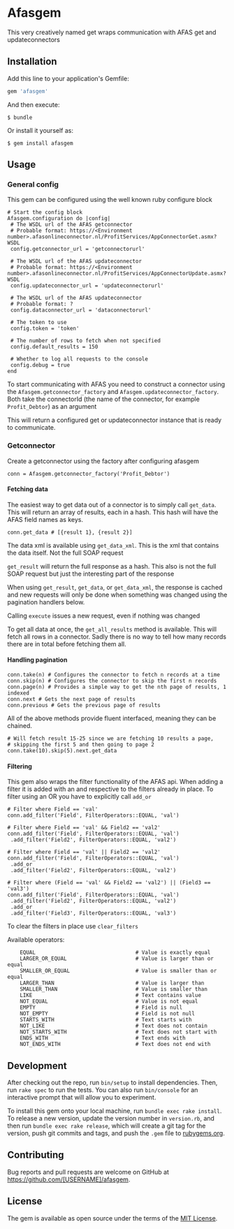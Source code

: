 # Afasgem

This very creatively named get wraps communication with AFAS get and updateconnectors

## Installation

Add this line to your application's Gemfile:

```ruby
gem 'afasgem'
```

And then execute:

    $ bundle

Or install it yourself as:

    $ gem install afasgem

## Usage

### General config

This gem can be configured using the well known ruby configure block

```
# Start the config block
Afasgem.configuration do |config|
 # The WSDL url of the AFAS getconnector
 # Probable format: https://<Environment number>.afasonlineconnector.nl/ProfitServices/AppConnectorGet.asmx?WSDL
 config.getconnector_url = 'getconnectorurl'

 # The WSDL url of the AFAS updateconnector
 # Probable format: https://<Environment number>.afasonlineconnector.nl/ProfitServices/AppConnectorUpdate.asmx?WSDL
 config.updateconnector_url = 'updateconnectorurl'

 # The WSDL url of the AFAS updateconnector
 # Probable format: ?
 config.dataconnector_url = 'dataconnectorurl'

 # The token to use
 config.token = 'token'

 # The number of rows to fetch when not specified
 config.default_results = 150

 # Whether to log all requests to the console
 config.debug = true
end
```

To start communicating with AFAS you need to construct a connector using the
`Afasgem.getconnector_factory` and `Afasgem.updateconnector_factory`. Both take
the connectorId (the name of the connector, for example `Profit_Debtor`) as an
argument

This will return a configured get or updateconnector instance that is ready to communicate.

### Getconnector

Create a getconnector using the factory after configuring afasgem

```
conn = Afasgem.getconnector_factory('Profit_Debtor')
```

#### Fetching data

The easiest way to get data out of a connector is to simply call `get_data`.
This will return an array of results, each in a hash. This hash will have the
AFAS field names as keys.

```
conn.get_data # [{result 1}, {result 2}]
```

The data xml is available using `get_data_xml`. This is the xml that contains
the data itself. Not the full SOAP request

`get_result` will return the full response as a hash. This also is not the full
SOAP request but just the interesting part of the response

When using `get_result`, `get_data`, or `get_data_xml`, the response
is cached and new requests will only be done when something was changed using
the pagination handlers below.

Calling `execute` issues a new request, even if nothing was changed

To get all data at once, the `get_all_results` method is available. This will
fetch all rows in a connector. Sadly there is no way to tell how many records
there are in total before fetching them all.



#### Handling pagination

```
conn.take(n) # Configures the connector to fetch n records at a time
conn.skip(n) # Configures the connector to skip the first n records
conn.page(n) # Provides a simple way to get the nth page of results, 1 indexed
conn.next # Gets the next page of results
conn.previous # Gets the previous page of results
```

All of the above methods provide fluent interfaced, meaning they can be chained.

```
# Will fetch result 15-25 since we are fetching 10 results a page,
# skipping the first 5 and then going to page 2
conn.take(10).skip(5).next.get_data
```

#### Filtering

This gem also wraps the filter functionality of the AFAS api. When adding a filter it is added with an and respective to the filters already in place. To filter using an OR you have to explicitly call `add_or`

```
# Filter where Field == 'val'
conn.add_filter('Field', FilterOperators::EQUAL, 'val')

# Filter where Field == 'val' && Field2 == 'val2'
conn.add_filter('Field', FilterOperators::EQUAL, 'val')
 .add_filter('Field2', FilterOperators::EQUAL, 'val2')

# Filter where Field == 'val' || Field2 == 'val2'
conn.add_filter('Field', FilterOperators::EQUAL, 'val')
 .add_or
 .add_filter('Field2', FilterOperators::EQUAL, 'val2')

# Filter where (Field == 'val' && Field2 == 'val2') || (Field3 == 'val3')
conn.add_filter('Field', FilterOperators::EQUAL, 'val')
 .add_filter('Field2', FilterOperators::EQUAL, 'val2')
 .add_or
 .add_filter('Field3', FilterOperators::EQUAL, 'val3')
```

To clear the filters in place use `clear_filters`

Available operators:
```
	EQUAL                                # Value is exactly equal
	LARGER_OR_EQUAL                      # Value is larger than or equal
	SMALLER_OR_EQUAL                     # Value is smaller than or equal
	LARGER_THAN                          # Value is larger than
	SMALLER_THAN                         # Value is smaller than
	LIKE                                 # Text contains value
	NOT_EQUAL                            # Value is not equal
	EMPTY                                # Field is null
	NOT_EMPTY                            # Field is not null
	STARTS_WITH                          # Text starts with
	NOT_LIKE                             # Text does not contain
	NOT_STARTS_WITH                      # Text does not start with
	ENDS_WITH                            # Text ends with
	NOT_ENDS_WITH                        # Text does not end with
```

## Development

After checking out the repo, run `bin/setup` to install dependencies. Then, run `rake spec` to run the tests. You can also run `bin/console` for an interactive prompt that will allow you to experiment.

To install this gem onto your local machine, run `bundle exec rake install`. To release a new version, update the version number in `version.rb`, and then run `bundle exec rake release`, which will create a git tag for the version, push git commits and tags, and push the `.gem` file to [rubygems.org](https://rubygems.org).

## Contributing

Bug reports and pull requests are welcome on GitHub at https://github.com/[USERNAME]/afasgem.


## License

The gem is available as open source under the terms of the [MIT License](http://opensource.org/licenses/MIT).

